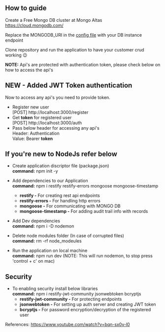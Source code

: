 
## How to guide

Create a Free Mongo DB cluster at Mongo Altas <br>
https://cloud.mongodb.com/

Replace the MONGODB_URI in the [config file](RestWithMongoDb/config.js) with your DB instance endpoint

Clone repository and run the application to have your customer crud working 😉

**NOTE:** Api's are protected with authentication token, please check below on how to access the api's

## NEW - Added JWT Token authentication 

Now to access any api's you need to provide token.
- Register new user <br>
  [POST] http://localhost:3000/register
- Get **token** for registered user <br>
  [POST] http://localhost:3000/auth
- Pass below header for accessing any api's <br>
  Header: Authentication <br>
  Value: Bearer **token**




## If you're new to NodeJs refer below

- Create application discriptor file (package.json) <br>
  **command:** npm init -y
- Add dependencies to our Application <br>
  **command:** npm i restify restify-errors mongoose mongoose-timestamp
  * **restify -** For creating rest api endpoints
  * **restify-errors -** For handling http errors
  * **mongoose -** For communicating with MONGO DB
  * **mongoose-timestamp -** For adding audit trail info with records
- Add Dev dependencies <br>
  **command:** npm i -D nodemon
- Delete node modules folder (In case of corrupted files) <br>
  **command:** rm -rf node_modeules

- Run the application on local machine <br>
  **command:** npm run dev (NOTE: This will run nodemon, to stop press 'control + c' on mac)
  
## Security

- To enabling security install below libraries <br>
  **command:** npm i restify-jwt-community jsonwebtoken bcryptjs
  * **restify-jwt-community -** For protecting endpoints
  * **jsonwebtoken -** For setting up auth server and creating JWT token
  * **bcryptjs -** For password encryption/decryption of the registered user
  
References: https://www.youtube.com/watch?v=bqn-sx0v-l0
